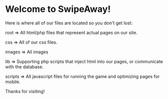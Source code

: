 # Welcome to SwipeAway!

Here is where all of our files are located so you don't get lost:

  root => All html/php files that represent actual pages on our site.

  css => All of our css files.
  
  images => All images
  
  lib => Supporting php scripts that inject html into our pages, or communicate with the database.
  
  scripts => All javascript files for running the game and optimizing pages for mobile.
  
Thanks for visiting!
